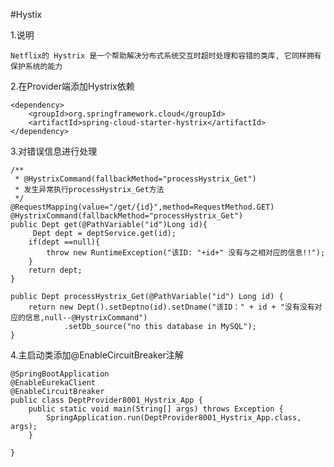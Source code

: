 #Hystix

1.说明
	
	Netflix的 Hystrix 是一个帮助解决分布式系统交互时超时处理和容错的类库, 它同样拥有保护系统的能力

2.在Provider端添加Hystrix依赖

	<dependency>
		<groupId>org.springframework.cloud</groupId>
		<artifactId>spring-cloud-starter-hystrix</artifactId>
	</dependency>

3.对错误信息进行处理

	/**
	 * @HystrixCommand(fallbackMethod="processHystrix_Get")
	 * 发生异常执行processHystrix_Get方法
	 */
	@RequestMapping(value="/get/{id}",method=RequestMethod.GET)
	@HystrixCommand(fallbackMethod="processHystrix_Get")
	public Dept get(@PathVariable("id")Long id){
		 Dept dept = deptService.get(id);
		if(dept ==null){
			throw new RuntimeException("该ID: "+id+" 没有与之相对应的信息!!");
		}
		return dept;
	}
	
	public Dept processHystrix_Get(@PathVariable("id") Long id) {
		return new Dept().setDeptno(id).setDname("该ID：" + id + "没有没有对应的信息,null--@HystrixCommand")
				.setDb_source("no this database in MySQL");
	}

4.主启动类添加@EnableCircuitBreaker注解

	@SpringBootApplication
	@EnableEurekaClient
	@EnableCircuitBreaker
	public class DeptProvider8001_Hystrix_App {
		public static void main(String[] args) throws Exception {
			SpringApplication.run(DeptProvider8001_Hystrix_App.class, args);
		}
	
	}
		